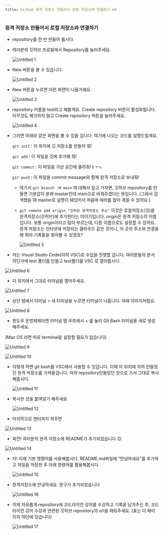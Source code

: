 ```yaml
---
title: Github 원격 저장소 만들어서 로컬 저장소에 연결하기.md
---
```


### 원격 저장소 만들어서 로컬 저장소와 연결하기

- repository를 한 번 만들어 봅시다.
- 여러분의 깃허브 프로필에서 Repository를 눌러주세요.
    
    ![Untitled 1](https://user-images.githubusercontent.com/81297662/163206117-6c9a9080-0e27-4fa2-819b-e8817cb0df17.png)
    

- New 버튼을 볼 수 있습니다.
    
    
    ![Untitled 2](https://user-images.githubusercontent.com/81297662/163206121-e9cba0d3-4da9-46b2-933c-6d948343a4d6.png)
    

- New 버튼을 누르면 이런 화면이 나올거예요.
    
    ![Untitled 3](https://user-images.githubusercontent.com/81297662/163206125-a363500d-a0cc-4f8a-b958-97c16fca3222.png)
    

- repository 이름을 test라고 해볼게요. Create repository 버튼이 활성화됩니다. 아무것도 체크하지 말고 Create repository 버튼을 눌러주세요.
    
    ![Untitled 4](https://user-images.githubusercontent.com/81297662/163206128-54f8d16c-6263-4862-bed8-47a1f102546d.png)
    

- 그러면 아래와 같은 화면을 볼 수 있을 겁니다. 여기에 나오는 코드를 설명드릴게요.
    
    `git init` : 이 위치에 깃 저장소를 만들어 줘!
    
     `git add` : 이 파일을 깃에 추가해 줘!
    
     `git commit` : 이 파일을 가상 공간에 올려줘!ㅑㅜㄴ
    
     `git push` :  이 파일을 commit message와 함께 원격 저장소로 보내줘!
    
    - 여기서 `git branch -M main` 에 대해서 짚고 가자면, 깃허브 repository를 만들면 기본값이 본래 master인데 main으로 바꿔주겠다는 뜻입니다. (그래서 검색했을 때 master로 설명이 돼있어서 처음에 에러를 많이 겪을 수 있어요.)
    - `git remote add origin "깃허브 원격저장소 주소"` 이것은 로컬저장소(깃)을 원격저장소(깃허브)에 추가한다는 이야기입니다. origin은 원격 저장소의 이름입니다. 보통 origin이라고 많이 부르는데, 다른 이름으로도 설정할 수 있어요. 원격 저장소는 인터넷에 저장되는 클라우드 같은 것이니, 이 곳의 주소와 연결을 해 줘야 기록들을 찾아볼 수 있겠죠?
        
        ![Untitled 5](https://user-images.githubusercontent.com/81297662/163206129-afc18e92-e456-4bc1-b91b-1c8fb3b7dbba.png)
        

- 저는 Visual Studio Code(이하 VSC)로 수업을 진행할 겁니다. 여러분들의 문서 어딘가에 test 폴더를 만들고 test폴더를  VSC 로 열어줍시다.

![Untitled 6](https://user-images.githubusercontent.com/81297662/163206131-7453886a-567e-4cd7-b044-5308ceb76624.png)

- 이 위치에서 그대로 터미널을 열어주세요.

![Untitled 7](https://user-images.githubusercontent.com/81297662/163206132-0a03e501-ab59-4228-88f7-6adf6f6850f5.png)

- 상단 탭에서 터미널 > 새 터미널을 누르면 터미널이 나옵니다. 아래 이미지처럼요.

![Untitled 8](https://user-images.githubusercontent.com/81297662/163206136-037a6de9-055d-42ed-95d9-9f2a25a5328c.png)


- 윈도우 운영체제라면 터미널 탭 우측에서 + 를 눌러 Git Bash 터미널을 새로 생성해주세요.

(Mac OS 라면 따로 terminal을 설정할 필요가 없습니다)

![Untitled 9](https://user-images.githubusercontent.com/81297662/163206085-44f65412-d65c-46b8-807f-49eb4eda6eb8.png)

![Untitled 10](https://user-images.githubusercontent.com/81297662/163206091-035a1217-ddd2-43fd-9d36-67d4daa91f6e.png)


- 이렇게 하면 git bash를 VSC에서 사용할 수 있답니다. 이제 이 위치에 아까 만들었던 원격 저장소를 가져올겁니다. 아까 repository만들었던 창으로 가서 그대로 복사해줍시다.
    
    ![Untitled 11](https://user-images.githubusercontent.com/81297662/163206093-d7ea7e53-2941-4518-83f6-000b9d725fc4.png)
    

- 복사한 것을 붙여넣기 해주세요
    
    ![Untitled 12](https://user-images.githubusercontent.com/81297662/163206104-0decf7c0-d719-41b7-9774-a67d2cb02219.png)
    

- 마지막으로 엔터까지 쳐주면

![Untitled 13](https://user-images.githubusercontent.com/81297662/163206105-012ec2e4-8f4a-4152-a03e-4e0406ca7fd3.png)

- 짜잔! 여러분의 원격 저장소에 README가 추가되었습니다 😊


![Untitled 14](https://user-images.githubusercontent.com/81297662/163206106-9df1af73-fc7f-4186-9535-04dd75f26404.png)

- 자! 이제 기본 명령어를 사용해봅시다. README.md파일에 “안녕하세요”를 추가하고 파일을 저장한 후 아래 명령어를 활용해봅시다.
    
    
    ![Untitled 15](https://user-images.githubusercontent.com/81297662/163206109-3eea57e2-b289-4f06-8d83-25bbaa57bd40.png)
    

- 원격저장소에 안녕하세요. 문구가 추가되었습니다
    
    ![Untitled 16](https://user-images.githubusercontent.com/81297662/163206110-adee3024-2425-4fdd-ba49-84b467eec644.png)
    

- 이제 자유롭게 repository에 코드라이언 강의를 수강하고 기록을 남겨주신 후, 코드라이언 강의 수강과 관련된 깃허브 repository의 url을 채워주세요. (표는 이 페이지의 하단에 있습니다)
    
    ![Untitled 17](https://user-images.githubusercontent.com/81297662/163206113-7fd50ec2-4640-4890-9dc2-ba9258bb3aa7.png)
    